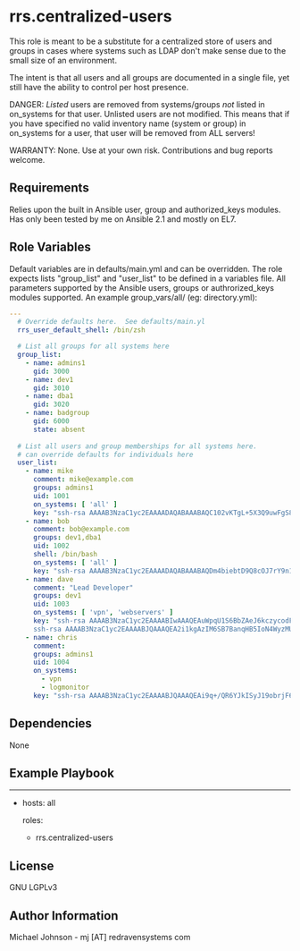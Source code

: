 rrs.centralized-users
=========

This role is meant to be a substitute for a centralized store of users and groups in cases where systems such as LDAP don't make sense due to the small size of an environment.

The intent is that all users and all groups are documented in a single file, yet still have the ability to control per host presence.

DANGER: *Listed* users are removed from systems/groups *not* listed in on_systems for that user.  Unlisted users are not modified.
This means that if you have specified no valid inventory name (system or group) in on_systems for a user, that user will be removed from ALL servers!

WARRANTY: None.  Use at your own risk.  Contributions and bug reports welcome.

Requirements
------------

Relies upon the built in Ansible user, group and authorized_keys modules.  Has only been tested by me on Ansible 2.1 and mostly on EL7.

Role Variables
--------------

Default variables are in defaults/main.yml and can be overridden.  The role expects lists "group_list" and "user_list" to be defined in a variables file.
All parameters supported by the Ansible users, groups or authrorized_keys modules supported. An example group_vars/all/ (eg: directory.yml):
```yaml
---
  # Override defaults here.  See defaults/main.yl
  rrs_user_default_shell: /bin/zsh

  # List all groups for all systems here
  group_list:
    - name: admins1
      gid: 3000
    - name: dev1
      gid: 3010
    - name: dba1
      gid: 3020
    - name: badgroup
      gid: 6000
      state: absent
  
  # List all users and group memberships for all systems here.
  # can override defaults for individuals here
  user_list:
    - name: mike
      comment: mike@example.com
      groups: admins1
      uid: 1001
      on_systems: [ 'all' ]
      key: "ssh-rsa AAAAB3NzaC1yc2EAAAADAQABAAABAQC102vKTgL+5X3Q9uwFgS86zGnCvYQ81T4rNd7i7qUqvN8sT7BFrr4sZLfuUUZ+1kzEvHz2fgBKyzGUfJJcZfR/YMGFhV96PDEMeKTRtORtzXiIQ7vwLcY/+rSUEOJvpQF3p8/vFIoL9pm76fRujRtJEhwMKaIj5TJ1zAzODwyuO1jY8bGxqvlkw2BgB5niuO2XDb+fV0disKpWJks494XawSZLfV7LLB5KHGqKmFfelg1/GlJ+A3IV6F4kUnoWd/iPwBR9vZve5tc6YuTk6M/AfgcR4i+/rNNjK05+ODRoUy/yr/pyDBSfa2DzDVJHx7FEcsDtka9rbRMRbMmIYFqP mike@mj"
    - name: bob
      comment: bob@example.com
      groups: dev1,dba1
      uid: 1002
      shell: /bin/bash
      on_systems: [ 'all' ]
      key: "ssh-rsa AAAAB3NzaC1yc2EAAAADAQABAAABAQDm4biebtD9Q8cOJ7rY9n1cgVWd5wgnwljd9eQ0Kkfv+sEDmPq76N0r/9fyK2RHySayCElPQ/vFNfFYK8zRKsV420k00r7X0UnBQR5nguLugK6URzWsNBnj6mqpSYvRRQUcw92XLPBCt2WuRpBjimHXVyglDKaNEFmviDdpqxa0P03uMhT5CvftlcS0unQgPRr7GZq0crnenURNhqM0HlU2YasifrCIp0EHAbGa/bDhKafTStWypexgeniXiG962dAW1Tq8Z+DnFqXhQa9lPvEKuKPq+EUYuMR1Rq7q3nLyrPGdWGsR+DVognz2Y/tRiFagyYyIM/ke5HkZ/1IYZ3On me@local"  
    - name: dave
      comment: "Lead Developer"
      groups: dev1
      uid: 1003
      on_systems: [ 'vpn', 'webservers' ]
      key: "ssh-rsa AAAAB3NzaC1yc2EAAAABIwAAAQEAuWpqU1S6BbZAeJ6kczycodFDKevUrs3ky1BTwonzeniPpm30j/gM5TUm0ZMIdyH4LLEHdQosK8unWNtnVUSmJX89LUCjfiIO5iT8KQw/R5CIQ7LOC34lnpaSFK0uRqSA5NqOd0SJxLcHt21ynGXEYHiEOOSXLCuWXomz0sTzcShBgvQoCRs3h5JaCXkBFoVnJV190TrFcyGoSL07KOQJ6HL+zoq+qUxMwJdshWqc/hIlyJ24AYFKgaXeqtqJpkamQtJZWi6aug50i69QdElAgHPP2jUp5EpBjDPR0BqUrJUZEovpNWDk6KbVGvPJFMZQG5q79KCSUYlb4JR54fsxMw== cygwin-key
      ssh-rsa AAAAB3NzaC1yc2EAAAABJQAAAQEA2i1kgAzIM6SB7BanqHB5IoN4WyzMUtzau/x7Ctjy79or/Arr5EaDsish4L3U+m/Du81Rw8l4L6XV/Fi7MaeItFwP3jrtg8Lb07fb+dpK6JQ4VdicR8hnIk6ibWvEShh5LBxeSTismvDSsecVQtHDSfGv/e3FqgxPJMBDxZjJ1Y5TM+gQMYlj/ls395QrPkRqqMWRwR1zxXkrBo10IfBT7YmRakSsfBobaJS5Nm8rDy6SrWcJ3VkGPMLPRi8ht1hQ1/3tvaTqnbGAkbpIOgWb7C/03o/4cdcmCVbTk6n9mVW8XN8Ef8H4wu5JUgkzxz4VVK3G/nBd/3ydOVCCJaE8hw== putty/PC"
    - name: chris
      comment: 
      groups: admins1
      uid: 1004
      on_systems: 
        - vpn
        - logmonitor
      key: "ssh-rsa AAAAB3NzaC1yc2EAAAABJQAAAQEAi9q+/QR6YJkISyJ19obrjF6gu7eTrY70vU2AnJbMt7Huo0bJVRsnu5cPDdA0wHmCBaImxD4D4XO4O+pAJ889R54fvcQzwTdWOPornyzN5rpccZmPb/tsr+/k7HT5lStl1kHL53AWmkCyS1GEGZNYY4P3GDBBXHjGaPt/YQ5/eME1EQce2j+AxLuHdLBawlylg2lCgkGTOdob4YAuggLPu02/6qm/XevSHoxuTBqUJcRqv7JAG68+vqIEGKc/pUgVuVFDabJmrESjQMTsmWgONHxgi8wpn+m5CqMPzlNBOqn97t2BBjbMjqVIEcBBCI1iyz3tAGkL0tieBSATR9n7/w== rsa-key-20161205"
```

Dependencies
------------

None

Example Playbook
----------------

---

- hosts: all

  roles:
  - rrs.centralized-users



License
-------

GNU LGPLv3

Author Information
------------------

Michael Johnson - mj \[AT\] redravensystems com
